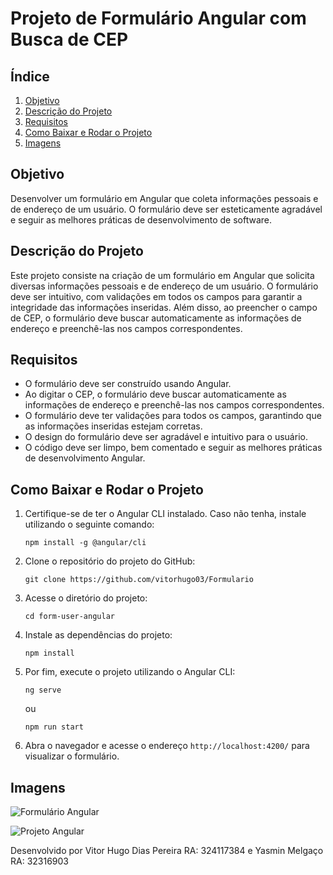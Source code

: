 # Projeto de Formulário Angular com Busca de CEP

## Índice

1. [Objetivo](#objetivo)
2. [Descrição do Projeto](#descricao-do-projeto)
3. [Requisitos](#requisitos)
4. [Como Baixar e Rodar o Projeto](#como-baixar-e-rodar-o-projeto)
5. [Imagens](#imagens)

## Objetivo <a name="objetivo"></a>

Desenvolver um formulário em Angular que coleta informações pessoais e de endereço de um usuário. O formulário deve ser esteticamente agradável e seguir as melhores práticas de desenvolvimento de software.

## Descrição do Projeto <a name="descricao-do-projeto"></a>

Este projeto consiste na criação de um formulário em Angular que solicita diversas informações pessoais e de endereço de um usuário. O formulário deve ser intuitivo, com validações em todos os campos para garantir a integridade das informações inseridas. Além disso, ao preencher o campo de CEP, o formulário deve buscar automaticamente as informações de endereço e preenchê-las nos campos correspondentes.

## Requisitos <a name="requisitos"></a>

- O formulário deve ser construído usando Angular.
- Ao digitar o CEP, o formulário deve buscar automaticamente as informações de endereço e preenchê-las nos campos correspondentes.
- O formulário deve ter validações para todos os campos, garantindo que as informações inseridas estejam corretas.
- O design do formulário deve ser agradável e intuitivo para o usuário.
- O código deve ser limpo, bem comentado e seguir as melhores práticas de desenvolvimento Angular.

## Como Baixar e Rodar o Projeto <a name="como-baixar-e-rodar-o-projeto"></a>

1. Certifique-se de ter o Angular CLI instalado. Caso não tenha, instale utilizando o seguinte comando:

   ```
   npm install -g @angular/cli
   ```

2. Clone o repositório do projeto do GitHub:

   ```
   git clone https://github.com/vitorhugo03/Formulario
   ```

3. Acesse o diretório do projeto:

   ```
   cd form-user-angular
   ```

4. Instale as dependências do projeto:

   ```
   npm install
   ```

5. Por fim, execute o projeto utilizando o Angular CLI:

   ```
   ng serve
   ```

   ou

   ```
   npm run start
   ```

6. Abra o navegador e acesse o endereço `http://localhost:4200/` para visualizar o formulário.

## Imagens <a name="imagens"></a>

![Formulário Angular](src/assets/form-user.png)

![Projeto Angular](src/assets/form-user2.png)

Desenvolvido por Vitor Hugo Dias Pereira RA: 324117384 e Yasmin Melgaço RA: 32316903
